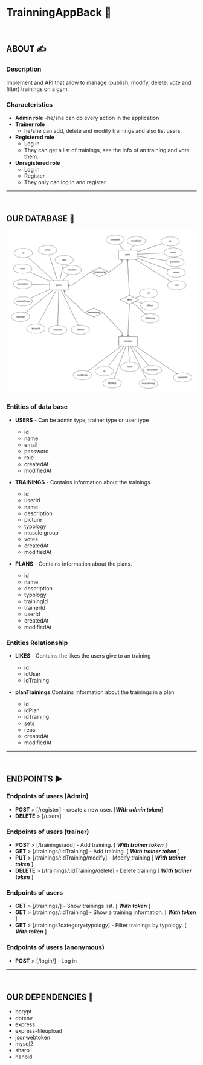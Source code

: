 # TrainningAppBack  💪

<br>

## ABOUT ✍️
###  Description
Implement and API that allow to manage (publish, modify, delete, vote and filter) trainings on a gym.

### Characteristics
- **Admin role**
    -he/she can do every action in the application
- **Trainer role**
    - he/she can add, delete and modify trainings and also list users.
- **Registered role**
    - Log in
    - They can get a list of trainings, see the info of an training and vote them.
- **Unregistered role**
    - Log in
    - Register
    - They only can log in and register



---
<br>

## OUR DATABASE 📝

![Getting Started](./database_diagram.png)

###  Entities of data base

- **USERS** - Can be admin type, trainer type or user type
    - id
    - name
    - email
    - password
    - role
    - createdAt
    - modifiedAt

- **TRAININGS** - Contains information about the trainings.
    - id
    - userId
    - name
    - description
    - picture
    - typology
    - muscle group
    - votes
    - createdAt
    - modifiedAt

- **PLANS** - Contains information about the plans.
    - id
    - name
    - description
    - typology
    - trainingId
    - trainerId
    - userId
    - createdAt
    - modifiedAt

### Entities Relationship

- **LIKES** - Contains the likes the users give to an training
    - id
    - idUser
    - idTraining

- **planTrainings** Contains information about the trainings in a plan
    - id
    - idPlan
    - idTraining
    - sets
    - reps
    - createdAt
    - modifiedAt
---
<br>

## ENDPOINTS ▶️

### Endpoints of users (Admin)
- **POST** > [/register] - create a new user. [_**With admin token**_]
- **DELETE** > [/users]
### Endpoints of users (trainer)

-  **POST** > [/trainings/add] - Add training. [ _**With trainer token**_ ]
-  **GET** > [/trainings/:idTraining] - Add training. [ _**With trainer token**_ ]
- **PUT** > [/trainings/:idTraining/modify] - Modify training [ _**With trainer token**_ ]
- **DELETE** > [/trainings/:idTraining/delete] - Delete training [ _**With trainer token**_ ]

### Endpoints of users

- **GET** > [/trainings/] - Show trainings list. [ _**With token**_ ]
- **GET** > [/trainings/:idTraining] - Show a training information. [ _**With token**_ ]
- **GET** > [/trainings?category=typology] - Filter trainings by typology. [ _**With token**_ ]

### Endpoints of users (anonymous)

-  **POST** > [/login/] - Log in
---
<br>

## OUR DEPENDENCIES 🦮
- bcrypt
- dotenv
- express
- express-fileupload
- jsonwebtoken
- mysql2
- sharp
- nanoid
